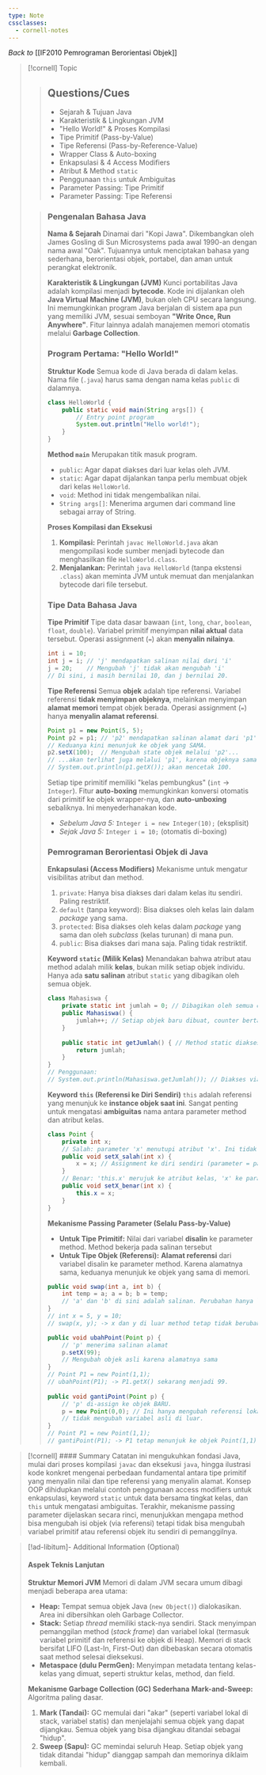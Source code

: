 ```yaml
---
type: Note
cssclasses:
  - cornell-notes
---
```

_Back to_ [[IF2010 Pemrograman Berorientasi Objek]]
> [!cornell] Topic
> > ## Questions/Cues
> > - Sejarah & Tujuan Java
> > - Karakteristik & Lingkungan JVM
> > - "Hello World!" & Proses Kompilasi
> > - Tipe Primitif (Pass-by-Value)
> > - Tipe Referensi (Pass-by-Reference-Value)
> > - Wrapper Class & Auto-boxing
> > - Enkapsulasi & 4 Access Modifiers
> > - Atribut & Method `static`
> > - Penggunaan `this` untuk Ambiguitas
> > - Parameter Passing: Tipe Primitif
> > - Parameter Passing: Tipe Referensi
> >
>
> > ### Pengenalan Bahasa Java
> > **Nama & Sejarah**
> > Dinamai dari "Kopi Jawa". Dikembangkan oleh James Gosling di Sun Microsystems pada awal 1990-an dengan nama awal "Oak". Tujuannya untuk menciptakan bahasa yang sederhana, berorientasi objek, portabel, dan aman untuk perangkat elektronik.
> > 
> > **Karakteristik & Lingkungan (JVM)**
> > Kunci portabilitas Java adalah kompilasi menjadi **bytecode**. Kode ini dijalankan oleh **Java Virtual Machine (JVM)**, bukan oleh CPU secara langsung. Ini memungkinkan program Java berjalan di sistem apa pun yang memiliki JVM, sesuai semboyan **"Write Once, Run Anywhere"**. Fitur lainnya adalah manajemen memori otomatis melalui **Garbage Collection**.
> > 
> > ### Program Pertama: "Hello World!"
> > **Struktur Kode**
> > Semua kode di Java berada di dalam kelas. Nama file (`.java`) harus sama dengan nama kelas `public` di dalamnya.
> > ```java title:HelloWorld.java
> > class HelloWorld {
> > 	public static void main(String args[]) {
> > 		// Entry point program
> > 		System.out.println("Hello world!");
> > 	}
> > }
> >```
> > **Method `main`**
> > Merupakan titik masuk program.
> > - `public`: Agar dapat diakses dari luar kelas oleh JVM.
> > - `static`: Agar dapat dijalankan tanpa perlu membuat objek dari kelas `HelloWorld`.
> > - `void`: Method ini tidak mengembalikan nilai.
> > - `String args[]`: Menerima argumen dari command line sebagai array of String.
> > 
> > **Proses Kompilasi dan Eksekusi**
> > 1. **Kompilasi:** Perintah `javac HelloWorld.java` akan mengompilasi kode sumber menjadi bytecode dan menghasilkan file `HelloWorld.class`.
> > 2. **Menjalankan:** Perintah `java HelloWorld` (tanpa ekstensi `.class`) akan meminta JVM untuk memuat dan menjalankan bytecode dari file tersebut.
> > 
> > ### Tipe Data Bahasa Java
> > **Tipe Primitif**
> > Tipe data dasar bawaan (`int`, `long`, `char`, `boolean`, `float`, `double`). Variabel primitif menyimpan **nilai aktual** data tersebut. Operasi assignment (`=`) akan **menyalin nilainya**.
> > 
> > ``` java
> > int i = 10;
> > int j = i; // 'j' mendapatkan salinan nilai dari 'i'
> > j = 20;    // Mengubah 'j' tidak akan mengubah 'i'
> > // Di sini, i masih bernilai 10, dan j bernilai 20.
> > ```
> > **Tipe Referensi**
> > Semua **objek** adalah tipe referensi. Variabel referensi **tidak menyimpan objeknya**, melainkan menyimpan **alamat memori** tempat objek berada. Operasi assignment (`=`) hanya **menyalin alamat referensi**.
> > ``` java
> > Point p1 = new Point(5, 5);
> > Point p2 = p1; // 'p2' mendapatkan salinan alamat dari 'p1'.
> > // Keduanya kini menunjuk ke objek yang SAMA.
> > p2.setX(100);  // Mengubah state objek melalui 'p2'...
> > // ...akan terlihat juga melalui 'p1', karena objeknya sama.
> > // System.out.println(p1.getX()); akan mencetak 100.
> > ```
> > Setiap tipe primitif memiliki "kelas pembungkus" (`int` -> `Integer`). Fitur **auto-boxing** memungkinkan konversi otomatis dari primitif ke objek wrapper-nya, dan **auto-unboxing** sebaliknya. Ini menyederhanakan kode.
> > - _Sebelum Java 5:_ `Integer i = new Integer(10);` (eksplisit)
> > - _Sejak Java 5:_ `Integer i = 10;` (otomatis di-boxing)
> > 
> > ### Pemrograman Berorientasi Objek di Java
> > **Enkapsulasi (Access Modifiers)**
> > Mekanisme untuk mengatur visibilitas atribut dan method.
> > 1. `private`: Hanya bisa diakses dari dalam kelas itu sendiri. Paling restriktif.
> > 2. `default` (tanpa keyword): Bisa diakses oleh kelas lain dalam _package_ yang sama.
> > 3. `protected`: Bisa diakses oleh kelas dalam _package_ yang sama dan oleh _subclass_ (kelas turunan) di mana pun.
> > 4. `public`: Bisa diakses dari mana saja. Paling tidak restriktif.
> > 
> > **Keyword `static` (Milik Kelas)**
> > Menandakan bahwa atribut atau method adalah milik **kelas**, bukan milik setiap objek individu. Hanya ada **satu salinan** atribut `static` yang dibagikan oleh semua objek.
> > ```java title:Mahasiswa.java
> > class Mahasiswa {
> > 	private static int jumlah = 0; // Dibagikan oleh semua objek Mahasiswa
> > 	public Mahasiswa() {
> > 		jumlah++; // Setiap objek baru dibuat, counter bertambah
> > 	}
> > 	
> > 	public static int getJumlah() { // Method static diakses via kelas
> > 		return jumlah;
> > 	}
> > }
> > // Penggunaan:
> > // System.out.println(Mahasiswa.getJumlah()); // Diakses via nama kelas
> >```
> >
> >**Keyword `this` (Referensi ke Diri Sendiri)**
> >`this` adalah referensi yang menunjuk ke **instance objek saat ini**. Sangat penting untuk mengatasi **ambiguitas** nama antara parameter method dan atribut kelas. 
> > ```java title:Point.java
> > class Point {
> > 	private int x;
> > 	// Salah: parameter 'x' menutupi atribut 'x'. Ini tidak mengubah atribut.
> > 	public void setX_salah(int x) {
> > 		x = x; // Assignment ke diri sendiri (parameter = parameter)
> > 	}
> > 	// Benar: 'this.x' merujuk ke atribut kelas, 'x' ke parameter.
> > 	public void setX_benar(int x) {
> > 		this.x = x;
> > 	}
> > }
> > ```
> > 
> > **Mekanisme Passing Parameter (Selalu Pass-by-Value)**
> > - **Untuk Tipe Primitif:** Nilai dari variabel **disalin** ke parameter method. Method bekerja pada salinan tersebut
> > - **Untuk Tipe Objek (Referensi):** **Alamat referensi** dari variabel disalin ke parameter method. Karena alamatnya sama, keduanya menunjuk ke objek yang sama di memori.
> > ```java
> > public void swap(int a, int b) {
> > 	int temp = a; a = b; b = temp;
> > 	// 'a' dan 'b' di sini adalah salinan. Perubahan hanya lokal.
> > }
> > // int x = 5, y = 10;
> > // swap(x, y); -> x dan y di luar method tetap tidak berubah.
> > 
> > public void ubahPoint(Point p) {
> > 	// 'p' menerima salinan alamat 
> > 	p.setX(99); 
> > 	// Mengubah objek asli karena alamatnya sama
> > } 
> > // Point P1 = new Point(1,1); 
> > // ubahPoint(P1); -> P1.getX() sekarang menjadi 99.
> >  
> > public void gantiPoint(Point p) {
> > 	// 'p' di-assign ke objek BARU. 
> > 	p = new Point(0,0); // Ini hanya mengubah referensi lokal 'p', 
> > 	// tidak mengubah variabel asli di luar. 
> > } 
> >// Point P1 = new Point(1,1); 
> >// gantiPoint(P1); -> P1 tetap menunjuk ke objek Point(1,1).
> > ```

> [!cornell] #### Summary
> Catatan ini mengukuhkan fondasi Java, mulai dari proses kompilasi `javac` dan eksekusi `java`, hingga ilustrasi kode konkret mengenai perbedaan fundamental antara tipe primitif yang menyalin nilai dan tipe referensi yang menyalin alamat. Konsep OOP dihidupkan melalui contoh penggunaan access modifiers untuk enkapsulasi, keyword `static` untuk data bersama tingkat kelas, dan `this` untuk mengatasi ambiguitas. Terakhir, mekanisme passing parameter dijelaskan secara rinci, menunjukkan mengapa method bisa mengubah isi objek (via referensi) tetapi tidak bisa mengubah variabel primitif atau referensi objek itu sendiri di pemanggilnya.

> [!ad-libitum]- Additional Information (Optional)
> #### Aspek Teknis Lanjutan
> **Struktur Memori JVM**
> Memori di dalam JVM secara umum dibagi menjadi beberapa area utama:
> - **Heap:** Tempat semua objek Java (`new Object()`) dialokasikan. Area ini dibersihkan oleh Garbage Collector.
> - **Stack:** Setiap _thread_ memiliki stack-nya sendiri. Stack menyimpan pemanggilan method (_stack frame_) dan variabel lokal (termasuk variabel primitif dan referensi ke objek di Heap). Memori di stack bersifat LIFO (Last-In, First-Out) dan dibebaskan secara otomatis saat method selesai dieksekusi.
> - **Metaspace (dulu PermGen):** Menyimpan metadata tentang kelas-kelas yang dimuat, seperti struktur kelas, method, dan field.
> 
> **Mekanisme Garbage Collection (GC) Sederhana**
> **Mark-and-Sweep:** Algoritma paling dasar.
> 1. **Mark (Tandai):** GC memulai dari "akar" (seperti variabel lokal di stack, variabel statis) dan menjelajahi semua objek yang dapat dijangkau. Semua objek yang bisa dijangkau ditandai sebagai "hidup".
> 2. **Sweep (Sapu):** GC memindai seluruh Heap. Setiap objek yang tidak ditandai "hidup" dianggap sampah dan memorinya diklaim kembali.
